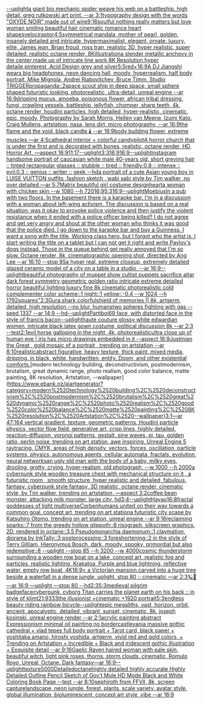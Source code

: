 [--uplight](https://www.ebank.nz/aiartgenerator?category=--uplight)[a giant bio mechanic spider weave his web on a battleship. high detail. greg rutkowski art print. --ar 3:1](https://www.ebank.nz/aiartgenerator?category=a%2520giant%2520bio%2520mechanic%2520spider%2520weave%2520his%2520web%2520on%2520a%2520battleship.%2520high%2520detail.%2520greg%2520rutkowski%2520art%2520print.%2520--ar%25203%3A1)[typography design with the words "OXYDE NOIR" made out of wire](https://www.ebank.nz/aiartgenerator?category=typography%2520design%2520with%2520the%2520words%2520%22OXYDE%2520NOIR%22%2520made%2520out%2520of%2520wire)[9:16](https://www.ebank.nz/aiartgenerator?category=9%3A16)[soulful nothing really matters but love woman smiling beautiful hair cinematic romance heart shapes](https://www.ebank.nz/aiartgenerator?category=soulful%2520nothing%2520really%2520matters%2520but%2520love%2520woman%2520smiling%2520beautiful%2520hair%2520cinematic%2520romance%2520heart%2520shapes)[velociraptor](https://www.ebank.nz/aiartgenerator?category=velociraptor)[4:5](https://www.ebank.nz/aiartgenerator?category=4%3A5)[symmetrical mandala, mother of pearl, golden, insanely detailed and intricate, hypermaximalist, elegant, ornate, luxury, elite, James jean, Brian froud, ross tran, realistic 3D, hyper realistic, super detailed, realistic octane render, 8K](https://www.ebank.nz/aiartgenerator?category=symmetrical%2520mandala%2C%2520mother%2520of%2520pearl%2C%2520golden%2C%2520insanely%2520detailed%2520and%2520intricate%2C%2520hypermaximalist%2C%2520elegant%2C%2520ornate%2C%2520luxury%2C%2520elite%2C%2520James%2520jean%2C%2520Brian%2520froud%2C%2520ross%2520tran%2C%2520realistic%25203D%2C%2520hyper%2520realistic%2C%2520super%2520detailed%2C%2520realistic%2520octane%2520render%2C%25208K)[illustration](https://www.ebank.nz/aiartgenerator?category=illustration)[a slender metallic anchovy in the center,made up of intricate line work,8K Resolution,hyper detaile,pinterest ,Acid Design,grey and silver](https://www.ebank.nz/aiartgenerator?category=a%2520slender%2520metallic%2520anchovy%2520in%2520the%2520center%2Cmade%2520up%2520of%2520intricate%2520line%2520work%2C8K%2520Resolution%2Chyper%2520detaile%2Cpinterest%2520%2CAcid%2520Design%2Cgrey%2520and%2520silver)[5:5](https://www.ebank.nz/aiartgenerator?category=5%3A5)[red+](https://www.ebank.nz/aiartgenerator?category=red%2B)[16:9](https://www.ebank.nz/aiartgenerator?category=16%3A9)[A DJ Jiangshi wears big headphones, neon dancing hall, moody, hyperrealism, half body portrait, Mike Mignola, Andrei Riabovitchev, Bruce Timm, Studio TRIGGER](https://www.ebank.nz/aiartgenerator?category=A%2520DJ%2520Jiangshi%2520wears%2520big%2520headphones%2C%2520neon%2520dancing%2520hall%2C%2520moody%2C%2520hyperrealism%2C%2520half%2520body%2520portrait%2C%2520Mike%2520Mignola%2C%2520Andrei%2520Riabovitchev%2C%2520Bruce%2520Timm%2C%2520Studio%2520TRIGGER)[propaganda::2](https://www.ebank.nz/aiartgenerator?category=propaganda%3A%3A2)[space scout ship in deep space, small sphere shaped futuristic looking, photorealistic, ultra-detail, unreal engine --ar 16:9](https://www.ebank.nz/aiartgenerator?category=space%2520scout%2520ship%2520in%2520deep%2520space%2C%2520small%2520sphere%2520shaped%2520futuristic%2520looking%2C%2520photorealistic%2C%2520ultra-detail%2C%2520unreal%2520engine%2520--ar%252016%3A9)[dripping mucus, amoeba, poisonous flower, african tribal dressing, fungi, crawling vessels, battleship, jellyfish, chomper, sharp teeth, 4k, octane render, houdini particles, high detailed, hyper-realistic, cinematic, epic, moody, Photography by Sarah Morris, Hellen van Meene, Izumi Kato, Craig Mullens, artstation, nasa, lens dirt, micro photography, --ar 16:9](https://www.ebank.nz/aiartgenerator?category=dripping%2520mucus%2C%2520amoeba%2C%2520poisonous%2520flower%2C%2520african%2520tribal%2520dressing%2C%2520fungi%2C%2520crawling%2520vessels%2C%2520battleship%2C%2520jellyfish%2C%2520chomper%2C%2520sharp%2520teeth%2C%25204k%2C%2520octane%2520render%2C%2520houdini%2520particles%2C%2520high%2520detailed%2C%2520hyper-realistic%2C%2520cinematic%2C%2520epic%2C%2520moody%2C%2520Photography%2520by%2520Sarah%2520Morris%2C%2520Hellen%2520van%2520Meene%2C%2520Izumi%2520Kato%2C%2520Craig%2520Mullens%2C%2520artstation%2C%2520nasa%2C%2520lens%2520dirt%2C%2520micro%2520photography%2C%2520--ar%252016%3A9)[the flame and the void, black candle 🕯️ --ar 16:9](https://www.ebank.nz/aiartgenerator?category=the%2520flame%2520and%2520the%2520void%2C%2520black%2520candle%2520%F0%9F%95%AF%EF%B8%8F%2520--ar%252016%3A9)[body building flower, extreme muscles —ar 4:5](https://www.ebank.nz/aiartgenerator?category=body%2520building%2520flower%2C%2520extreme%2520muscles%2520%E2%80%94ar%25204%3A5)[cathedral interior + colorful candy](https://www.ebank.nz/aiartgenerator?category=cathedral%2520interior%2520%2B%2520colorful%2520candy)[pilot](https://www.ebank.nz/aiartgenerator?category=pilot)[A horror church that is under the first and is decorated with bones, realistic, octane render, HD, Horror Art, —aspect 16:9](https://www.ebank.nz/aiartgenerator?category=A%2520horror%2520church%2520that%2520is%2520under%2520the%2520first%2520and%2520is%2520decorated%2520with%2520bones%2C%2520realistic%2C%2520octane%2520render%2C%2520HD%2C%2520Horror%2520Art%2C%2520%E2%80%94aspect%252016%3A9)[11:17](https://www.ebank.nz/aiartgenerator?category=11%3A17)[--uplight](https://www.ebank.nz/aiartgenerator?category=--uplight)[3:3](https://www.ebank.nz/aiartgenerator?category=3%3A3)[16:9](https://www.ebank.nz/aiartgenerator?category=16%3A9)[16:9](https://www.ebank.nz/aiartgenerator?category=16%3A9)[--uplight](https://www.ebank.nz/aiartgenerator?category=--uplight)[instagram handsome portrait of caucasian white male 40-years old, short greying hair :: tinted rectangular glasses :: stubble :: tired :: friendly:0.8 :: intense :: evil:0.3 :: genius :: writer :: geek --hd](https://www.ebank.nz/aiartgenerator?category=instagram%2520handsome%2520portrait%2520of%2520caucasian%2520white%2520male%252040-years%2520old%2C%2520short%2520greying%2520hair%2520%3A%3A%2520tinted%2520rectangular%2520glasses%2520%3A%3A%2520stubble%2520%3A%3A%2520tired%2520%3A%3A%2520friendly%3A0.8%2520%3A%3A%2520intense%2520%3A%3A%2520evil%3A0.3%2520%3A%3A%2520genius%2520%3A%3A%2520writer%2520%3A%3A%2520geek%2520--hd)[a portrait of a cute Asian young boy in LUISE VUITTON  outfits  ,fashion sketch  , wabi sabi style,by Tim walker ,no over detailed —ar 5:7](https://www.ebank.nz/aiartgenerator?category=a%2520portrait%2520of%2520a%2520cute%2520Asian%2520young%2520boy%2520in%2520LUISE%2520VUITTON%2520%2520outfits%2520%2520%2Cfashion%2520sketch%2520%2520%2C%2520wabi%2520sabi%2520style%2Cby%2520Tim%2520walker%2520%2Cno%2520over%2520detailed%2520%E2%80%94ar%25205%3A7)[Matrix beautiful girl costume design](https://www.ebank.nz/aiartgenerator?category=Matrix%2520beautiful%2520girl%2520costume%2520design)[heart](https://www.ebank.nz/aiartgenerator?category=heart)[a woman with chicken skin --w 1080 --h 720](https://www.ebank.nz/aiartgenerator?category=a%2520woman%2520with%2520chicken%2520skin%2520--w%25201080%2520--h%2520720)[16:9](https://www.ebank.nz/aiartgenerator?category=16%3A9)[5:3](https://www.ebank.nz/aiartgenerator?category=5%3A3)[16:9](https://www.ebank.nz/aiartgenerator?category=16%3A9)[--uplight](https://www.ebank.nz/aiartgenerator?category=--uplight)[Moebius](https://www.ebank.nz/aiartgenerator?category=Moebius)[In a pub with two floors. In the basement there is a karaoke bar. I'm in a discussion with a woman about left-wing activism. The discussion is based on a real situation: was it okay to provoke police violence and then justify the violent resistance when it ended with a police officer being killed? I do not agree and get very angry and shout at the other woman who thinks it was good that the police died. I go down to the karaoke bar and buy a Guinness. I want a song with the title, Working class hero, but I forgot who the artist is. I start writing the title on a tablet but I can not get it right and write Pavlov's dogs instead. Those in the queue behind get really annoyed that I'm so slow. Octane render, 8k, cinematographic opening shot, directed by Ang Lee --ar 16:10 --stop 85](https://www.ebank.nz/aiartgenerator?category=In%2520a%2520pub%2520with%2520two%2520floors.%2520In%2520the%2520basement%2520there%2520is%2520a%2520karaoke%2520bar.%2520I%27m%2520in%2520a%2520discussion%2520with%2520a%2520woman%2520about%2520left-wing%2520activism.%2520The%2520discussion%2520is%2520based%2520on%2520a%2520real%2520situation%3A%2520was%2520it%2520okay%2520to%2520provoke%2520police%2520violence%2520and%2520then%2520justify%2520the%2520violent%2520resistance%2520when%2520it%2520ended%2520with%2520a%2520police%2520officer%2520being%2520killed%3F%2520I%2520do%2520not%2520agree%2520and%2520get%2520very%2520angry%2520and%2520shout%2520at%2520the%2520other%2520woman%2520who%2520thinks%2520it%2520was%2520good%2520that%2520the%2520police%2520died.%2520I%2520go%2520down%2520to%2520the%2520karaoke%2520bar%2520and%2520buy%2520a%2520Guinness.%2520I%2520want%2520a%2520song%2520with%2520the%2520title%2C%2520Working%2520class%2520hero%2C%2520but%2520I%2520forgot%2520who%2520the%2520artist%2520is.%2520I%2520start%2520writing%2520the%2520title%2520on%2520a%2520tablet%2520but%2520I%2520can%2520not%2520get%2520it%2520right%2520and%2520write%2520Pavlov%27s%2520dogs%2520instead.%2520Those%2520in%2520the%2520queue%2520behind%2520get%2520really%2520annoyed%2520that%2520I%27m%2520so%2520slow.%2520Octane%2520render%2C%25208k%2C%2520cinematographic%2520opening%2520shot%2C%2520directed%2520by%2520Ang%2520Lee%2520--ar%252016%3A10%2520--stop%252085)[a hyper real, extreme closeup, extremely detailed glazed ceramic model of a city on a table in a studio, --ar 16:9](https://www.ebank.nz/aiartgenerator?category=a%2520hyper%2520real%2C%2520extreme%2520closeup%2C%2520extremely%2520detailed%2520glazed%2520ceramic%2520model%2520of%2520a%2520city%2520on%2520a%2520table%2520in%2520a%2520studio%2C%2520--ar%252016%3A9)[--uplight](https://www.ebank.nz/aiartgenerator?category=--uplight)[beautiful photography of muppet show cultist puppets sacrifice altar dark forest symmetry geometric golden ratio intricate extreme detailed horror beautiful lighting luxury fine 8k  cinematic photorealistic cold complementer color scheme::1 night::1 yellow::-0.4 --w 1024 --h 1792](https://www.ebank.nz/aiartgenerator?category=beautiful%2520photography%2520of%2520muppet%2520show%2520cultist%2520puppets%2520sacrifice%2520altar%2520dark%2520forest%2520symmetry%2520geometric%2520golden%2520ratio%2520intricate%2520extreme%2520detailed%2520horror%2520beautiful%2520lighting%2520luxury%2520fine%25208k%2520%2520cinematic%2520photorealistic%2520cold%2520complementer%2520color%2520scheme%3A%3A1%2520night%3A%3A1%2520yellow%3A%3A-0.4%2520--w%25201024%2520--h%25201792)[squares"](https://www.ebank.nz/aiartgenerator?category=squares%22)[2:3](https://www.ebank.nz/aiartgenerator?category=2%3A3)[Gura,shark,colorful](https://www.ebank.nz/aiartgenerator?category=Gura%2Cshark%2Ccolorful)[shield of memories || 8k, artgerm, detailed, high resolution --no blur, humans](https://www.ebank.nz/aiartgenerator?category=shield%2520of%2520memories%2520%7C%7C%25208k%2C%2520artgerm%2C%2520detailed%2C%2520high%2520resolution%2520--no%2520blur%2C%2520humans)[two spheres fighting with gas --seed 1337 --ar 14:9 --hd](https://www.ebank.nz/aiartgenerator?category=two%2520spheres%2520fighting%2520with%2520gas%2520--seed%25201337%2520--ar%252014%3A9%2520--hd)[--uplight](https://www.ebank.nz/aiartgenerator?category=--uplight)[Partiboi69 face  with distorted face in the style of francis bacon](https://www.ebank.nz/aiartgenerator?category=Partiboi69%2520face%C2%A0%2520with%2520distorted%2520face%2520in%2520the%2520style%2520of%2520francis%2520bacon)[--uplight](https://www.ebank.nz/aiartgenerator?category=--uplight)[haute couture glossy white edwardian women, intricate black latex gown costume, political discussion 8k --ar 2:3 --test](https://www.ebank.nz/aiartgenerator?category=haute%2520couture%2520glossy%2520white%2520edwardian%2520women%2C%2520intricate%2520black%2520latex%2520gown%2520costume%2C%2520political%2520discussion%25208k%2520--ar%25202%3A3%2520--test)[2:1](https://www.ebank.nz/aiartgenerator?category=2%3A1)[evil horse galloping in the night, 4k, photorealistic](https://www.ebank.nz/aiartgenerator?category=evil%2520horse%2520galloping%2520in%2520the%2520night%2C%25204k%2C%2520photorealistic)[ultra close up of human eye |  iris has micro drawings embedded in it --aspect 16:9](https://www.ebank.nz/aiartgenerator?category=ultra%2520close%2520up%2520of%2520human%2520eye%2520%7C%2520%2520iris%2520has%2520micro%2520drawings%2520embedded%2520in%2520it%2520--aspect%252016%3A9)[Justinian the Great , gold mosaic of a portrait , trending on artstation --ar 8:10](https://www.ebank.nz/aiartgenerator?category=Justinian%2520the%2520Great%2520%2C%2520gold%2520mosaic%2520of%2520a%2520portrait%2520%2C%2520trending%2520on%2520artstation%2520--ar%25208%3A10)[realistic](https://www.ebank.nz/aiartgenerator?category=realistic)[abstract figurative, heavy texture, thick paint, mixed media, dripping, in black, white, handwritten, entity. Doom, and other existential comforts.](https://www.ebank.nz/aiartgenerator?category=abstract%2520figurative%2C%2520heavy%2520texture%2C%2520thick%2520paint%2C%2520mixed%2520media%2C%2520dripping%2C%2520in%2520black%2C%2520white%2C%2520handwritten%2C%2520entity.%2520Doom%2C%2520and%2520other%2520existential%2520comforts.)[modern technology building, deconstructivism, postmodernism, brutalism, great dynamic range, photo realism, good color balance, matte painting, 8K resolution, Artstation, --wallpaper](https://www.ebank.nz/aiartgenerator?category=modern%2520technology%2520building%2C%2520deconstructivism%2C%2520postmodernism%2C%2520brutalism%2C%2520great%2520dynamic%2520range%2C%2520photo%2520realism%2C%2520good%2520color%2520balance%2C%2520matte%2520painting%2C%25208K%2520resolution%2C%2520Artstation%2C%2520--wallpaper)[3:1](https://www.ebank.nz/aiartgenerator?category=3%3A1)[—ar 47:164 vertical gradient, texture, geometric patterns, Houdini particle physics, vector flow field, generative art, crisp lines, highly detailed, reaction-diffusion, voronoi patterns, gestalt, sine waves, pi, tau, golden ratio, perlin noise, trending on art station, awe inspiring, Unreal Engine 5 raytracing, CMYK, areas of high density, vectors, forces, oscillation, particle systems, physics, autonomous agents, cellular automata, fractals, evolution, neural networks](https://www.ebank.nz/aiartgenerator?category=%E2%80%94ar%252047%3A164%2520vertical%2520gradient%2C%2520texture%2C%2520geometric%2520patterns%2C%2520Houdini%2520particle%2520physics%2C%2520vector%2520flow%2520field%2C%2520generative%2520art%2C%2520crisp%2520lines%2C%2520highly%2520detailed%2C%2520reaction-diffusion%2C%2520voronoi%2520patterns%2C%2520gestalt%2C%2520sine%2520waves%2C%2520pi%2C%2520tau%2C%2520golden%2520ratio%2C%2520perlin%2520noise%2C%2520trending%2520on%2520art%2520station%2C%2520awe%2520inspiring%2C%2520Unreal%2520Engine%25205%2520raytracing%2C%2520CMYK%2C%2520areas%2520of%2520high%2520density%2C%2520vectors%2C%2520forces%2C%2520oscillation%2C%2520particle%2520systems%2C%2520physics%2C%2520autonomous%2520agents%2C%2520cellular%2520automata%2C%2520fractals%2C%2520evolution%2C%2520neural%2520networks)[an ugly old man with the body of a baby, milky eyes, drooling, grotty, crying, hyper-realism, old photograph, --w 1000 --h 2000](https://www.ebank.nz/aiartgenerator?category=an%2520ugly%2520old%2520man%2520with%2520the%2520body%2520of%2520a%2520baby%2C%2520milky%2520eyes%2C%2520drooling%2C%2520grotty%2C%2520crying%2C%2520hyper-realism%2C%2520old%2520photograph%2C%2520--w%25201000%2520--h%25202000)[a cyberpunk style wooden treasure chest with mechanical structure on it , a futuristic room , smooth structure, hyper realistic and detailed, fabulous, fantasy, cyberpunk style fantasy, 3D realistic, octane render, cinematic style, by Tim walker, trending on artstation, —aspect 3:2](https://www.ebank.nz/aiartgenerator?category=a%2520cyberpunk%2520style%2520wooden%2520treasure%2520chest%2520with%2520mechanical%2520structure%2520on%2520it%2520%2C%2520a%2520futuristic%2520room%2520%2C%2520smooth%2520structure%2C%2520hyper%2520realistic%2520and%2520detailed%2C%2520fabulous%2C%2520fantasy%2C%2520cyberpunk%2520style%2520fantasy%2C%25203D%2520realistic%2C%2520octane%2520render%2C%2520cinematic%2520style%2C%2520by%2520Tim%2520walker%2C%2520trending%2520on%2520artstation%2C%2520%E2%80%94aspect%25203%3A2)[coffee bean monster, attacking milk monster, large city, hd](https://www.ebank.nz/aiartgenerator?category=coffee%2520bean%2520monster%2C%2520attacking%2520milk%2520monster%2C%2520large%2520city%2C%2520hd)[3:4](https://www.ebank.nz/aiartgenerator?category=3%3A4)[--uplight](https://www.ebank.nz/aiartgenerator?category=--uplight)[Hayao](https://www.ebank.nz/aiartgenerator?category=Hayao)[16:8](https://www.ebank.nz/aiartgenerator?category=16%3A8)[fractal goddesses of light multiverse](https://www.ebank.nz/aiartgenerator?category=fractal%2520goddesses%2520of%2520light%2520multiverse)[Corben](https://www.ebank.nz/aiartgenerator?category=Corben)[humans united on their way towards a common goal. concept art, trending on art station](https://www.ebank.nz/aiartgenerator?category=humans%2520united%2520on%2520their%2520way%2520towards%2520a%2520common%2520goal.%2520concept%2520art%2C%2520trending%2520on%2520art%2520station)[a futuristic city scape by Katsuhiro Otomo, trending on art station, unreal engine --ar 9:16](https://www.ebank.nz/aiartgenerator?category=a%2520futuristic%2520city%2520scape%2520by%2520Katsuhiro%2520Otomo%2C%2520trending%2520on%2520art%2520station%2C%2520unreal%2520engine%2520--ar%25209%3A16)[reclaiming sparks::7 from the greedy hollow qlippoth::8 risograph, silkscreen graphics, 2D, rendered in octane::3.5 Pseudomonarchia daemonum::1 claymation, diorama by InkTally::3 postprocessing::3 foreshortening::2 in the style of Terry Gilliam, Hieronymus Bosch, dark, moody, spooky, primordial but also redemptive::8 --uplight --stop 85 --h 3200 --w 4000](https://www.ebank.nz/aiartgenerator?category=reclaiming%2520sparks%3A%3A7%2520from%2520the%2520greedy%2520hollow%2520qlippoth%3A%3A8%2520risograph%2C%2520silkscreen%2520graphics%2C%25202D%2C%2520rendered%2520in%2520octane%3A%3A3.5%2520Pseudomonarchia%2520daemonum%3A%3A1%2520claymation%2C%2520diorama%2520by%2520InkTally%3A%3A3%2520postprocessing%3A%3A3%2520foreshortening%3A%3A2%2520in%2520the%2520style%2520of%2520Terry%2520Gilliam%2C%2520Hieronymus%2520Bosch%2C%2520dark%2C%2520moody%2C%2520spooky%2C%2520primordial%2520but%2520also%2520redemptive%3A%3A8%2520--uplight%2520--stop%252085%2520--h%25203200%2520--w%25204000)[cosmic thunderstorm surrounding a wooden row boat on a lake, concept art, realistic fog and particles, realistic lighting, Krakatoa, Purple and blue lightning, reflective water, empty row boat, 4K](https://www.ebank.nz/aiartgenerator?category=cosmic%2520thunderstorm%2520surrounding%2520a%2520wooden%2520row%2520boat%2520on%2520a%2520lake%2C%2520concept%2520art%2C%2520realistic%2520fog%2520and%2520particles%2C%2520realistic%2520lighting%2C%2520Krakatoa%2C%2520Purple%2520and%2520blue%2520lightning%2C%2520reflective%2520water%2C%2520empty%2520row%2520boat%2C%25204K)[16:9](https://www.ebank.nz/aiartgenerator?category=16%3A9)[< a Victorian mansion carved into a huge tree beside a waterfall in a dense jungle, uplight, stop 80 :: cinematic —ar 2:3](https://www.ebank.nz/aiartgenerator?category=%3C%2520a%2520Victorian%2520mansion%2520carved%2520into%2520a%2520huge%2520tree%2520beside%2520a%2520waterfall%2520in%2520a%2520dense%2520jungle%2C%2520uplight%2C%2520stop%252080%2520%3A%3A%2520cinematic%2520%E2%80%94ar%25202%3A3)[🪐🥀 —ar 16:9 —uplight —stop 80 --hd](https://www.ebank.nz/aiartgenerator?category=%F0%9F%AA%90%F0%9F%A5%80%2520%E2%80%94ar%252016%3A9%2520%E2%80%94uplight%2520%E2%80%94stop%252080%2520--hd)[2:3](https://www.ebank.nz/aiartgenerator?category=2%3A3)[5:3](https://www.ebank.nz/aiartgenerator?category=5%3A3)[medieval pilgrim badge](https://www.ebank.nz/aiartgenerator?category=medieval%2520pilgrim%2520badge)[face](https://www.ebank.nz/aiartgenerator?category=face)[cyberpunk, cyborg Titan carries the planet earth on his back :: in style of klimt](https://www.ebank.nz/aiartgenerator?category=cyberpunk%2C%2520cyborg%2520Titan%2520carries%2520the%2520planet%2520earth%2520on%2520his%2520back%2520%3A%3A%2520in%2520style%2520of%2520klimt)[21:9](https://www.ebank.nz/aiartgenerator?category=21%3A9)[333](https://www.ebank.nz/aiartgenerator?category=333)[the illusionist +cinematic +1920 portrait](https://www.ebank.nz/aiartgenerator?category=the%2520illusionist%2520%2Bcinematic%2520%2B1920%2520portrait)[5:3](https://www.ebank.nz/aiartgenerator?category=5%3A3)[endless beauty riding rainbow bicycle](https://www.ebank.nz/aiartgenerator?category=endless%2520beauty%2520riding%2520rainbow%2520bicycle)[--uplight](https://www.ebank.nz/aiartgenerator?category=--uplight)[epic megaliths, vast, horizon, orbit, ancient, apocalyptic, detailed, vibrant, sunset, cinematic, 8k, joseph kosinski, unreal engine render --ar 2:1](https://www.ebank.nz/aiartgenerator?category=epic%2520megaliths%2C%2520vast%2C%2520horizon%2C%2520orbit%2C%2520ancient%2C%2520apocalyptic%2C%2520detailed%2C%2520vibrant%2C%2520sunset%2C%2520cinematic%2C%25208k%2C%2520joseph%2520kosinski%2C%2520unreal%2520engine%2520render%2520--ar%25202%3A1)[acrylic painting abstract Expressionism minimal oil painting no border](https://www.ebank.nz/aiartgenerator?category=acrylic%2520painting%2520abstract%2520Expressionism%2520minimal%2520oil%2520painting%2520no%2520border)[castlevania massive gothic cathedral + vlad tepes full body portrait + Tarot card, black paper + yoshitaka amano, hiroshi yoshida, artgerm, vivid red and gold colors, + Trending on Artstation + Incredible + Black and iridescent gothic illustration + Exquisite detail --ar 9:16](https://www.ebank.nz/aiartgenerator?category=castlevania%2520massive%2520gothic%2520cathedral%2520%2B%2520vlad%2520tepes%2520full%2520body%2520portrait%2520%2B%2520Tarot%2520card%2C%2520black%2520paper%2520%2B%2520yoshitaka%2520amano%2C%2520hiroshi%2520yoshida%2C%2520artgerm%2C%2520vivid%2520red%2520and%2520gold%2520colors%2C%2520%2B%2520Trending%2520on%2520Artstation%2520%2B%2520Incredible%2520%2B%2520Black%2520and%2520iridescent%2520gothic%2520illustration%2520%2B%2520Exquisite%2520detail%2520--ar%25209%3A16)[Gaelic,](https://www.ebank.nz/aiartgenerator?category=Gaelic%2C)[Raven haired woman with pale skin, beautiful witch, light pink roses, thorns, storm clouds, cinematic, Romulo Royo, Unreal, Octane, Dark fantasy—ar 16:9](https://www.ebank.nz/aiartgenerator?category=Raven%2520haired%2520woman%2520with%2520pale%2520skin%2C%2520beautiful%2520witch%2C%2520light%2520pink%2520roses%2C%2520thorns%2C%2520storm%2520clouds%2C%2520cinematic%2C%2520Romulo%2520Royo%2C%2520Unreal%2C%2520Octane%2C%2520Dark%2520fantasy%E2%80%94ar%252016%3A9)[--uplight](https://www.ebank.nz/aiartgenerator?category=--uplight)[texture](https://www.ebank.nz/aiartgenerator?category=texture)[5000](https://www.ebank.nz/aiartgenerator?category=5000)[Detailed](https://www.ebank.nz/aiartgenerator?category=Detailed)[octane](https://www.ebank.nz/aiartgenerator?category=octane)[highly detailed highly accurate Highly Detailed Outline Pencil Sketch of Gov’t Mule HD Mode Black and White Coloring Book Page  --test --ar 8:10](https://www.ebank.nz/aiartgenerator?category=highly%2520detailed%2520highly%2520accurate%2520Highly%2520Detailed%2520Outline%2520Pencil%2520Sketch%2520of%2520Gov%E2%80%99t%2520Mule%2520HD%2520Mode%2520Black%2520and%2520White%2520Coloring%2520Book%2520Page%2520%2520--test%2520--ar%25208%3A10)[sephiroth from FFVII, 8k, screen capture](https://www.ebank.nz/aiartgenerator?category=sephiroth%2520from%2520FFVII%2C%25208k%2C%2520screen%2520capture)[landscape, neon jungle, forest, plants, scale variety, avatar style, global illumination, bioluminescent, concept art style, vibe --ar 16:9](https://www.ebank.nz/aiartgenerator?category=landscape%2C%2520neon%2520jungle%2C%2520forest%2C%2520plants%2C%2520scale%2520variety%2C%2520avatar%2520style%2C%2520global%2520illumination%2C%2520bioluminescent%2C%2520concept%2520art%2520style%2C%2520vibe%2520--ar%252016%3A9)